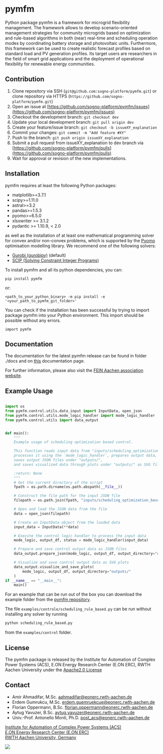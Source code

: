 # pymfm

Python package pymfm is a framework for microgrid flexibility management. The framework allows to develop scenario-oriented management strategies for community microgrids based on optimization and rule-based algorithms in both (near) real-time and scheduling operation modes by coordinating battery storage and photovoltaic units. Furthermore, this framework can be used to create realistic forecast profiles based on standard load and PV generation profiles. Its target users are researchers in the field of smart grid applications and the deployment of operational flexibility for renewable energy communities.

## Contribution
1. Clone repository via SSH (`git@github.com:sogno-platform/pymfm.git`) or clone repository via HTTPS (`https://github.com/sogno-platform/pymfm.git`)
2. Open an issue at [https://github.com/sogno-platform/pymfm/issues](https://github.com/sogno-platform/pymfm/issues)
3. Checkout the development branch: `git checkout dev` 
4. Update your local development branch: `git pull origin dev`
5. Create your feature/issue branch: `git checkout -b issueXY_explanation`
6. Commit your changes: `git commit -m "Add feature #XY"`
7. Push to the branch: `git push origin issueXY_explanation`
8. Submit a pull request from issueXY_explanation to dev branch via [https://github.com/sogno-platform/pymfm/pulls](https://github.com/sogno-platform/pymfm/pulls)
9. Wait for approval or revision of the new implementations.

## Installation

pymfm requires at least the following Python packages:
- matplotlib>=3.7.1
- scipy>=1.11.0
- astral>=3.2
- pandas>=1.5.3
- pyomo>=6.5.0
- xlsxwriter >= 3.1.2
- pydantic >= 1.10.9, < 2.0

as well as the installation of at least one mathematical programming solver for convex and/or non-convex problems, which is supported by the [Pyomo](http://www.pyomo.org/) optimisation modelling library.
We recommend one of the following solvers:

- [Gurobi (gurobipy)](https://www.gurobi.com/products/gurobi-optimizer/) (default)
- [SCIP (Solving Constraint Integer Programs)](https://scipopt.org/)

To install pymfm and all its python dependencies, you can:

`pip install pymfm`

or:

`<path_to_your_python_binary> -m pip install -e '<your_path_to_pymfm_git_folder>'`


You can check if the installation has been successful by trying to import package pymfm into your Python environment.
This import should be possible without any errors.

`import pymfm`


## Documentation

The documentation for the latest pymfm release can be found in folder ./docs and on [this](https://pymfm.fein-aachen.org//) documentation page.

For further information, please also visit the [FEIN Aachen association website](https://www.fein-aachen.org/en/).


## Example Usage

```python

import os
from pymfm.control.utils.data_input import InputData, open_json
from pymfm.control.utils.mode_logic_handler import mode_logic_handler
from pymfm.control.utils import data_output


def main():
    """
    Example usage of scheduling optimization based control.

    This function reads input data from "inputs/scheduling_optimization_based.json" JSON file, 
    processes it using the `mode_logic_handler`, prepares output data, 
    saves output JSON files under "outputs/", 
    and saves visualized data through plots under "outputs/" as SVG files.

    :return: None
    """
    # Get the current directory of the script
    fpath = os.path.dirname(os.path.abspath(__file__))

    # Construct the file path for the input JSON file
    filepath = os.path.join(fpath, "inputs/scheduling_optimization_based.json")

    # Open and load the JSON data from the file
    data = open_json(filepath)

    # Create an InputData object from the loaded data
    input_data = InputData(**data)

    # Execute the control logic handler to process the input data
    mode_logic, output_df, status = mode_logic_handler(input_data)

    # Prepare and save control output data as JSON files
    data_output.prepare_json(mode_logic, output_df, output_directory="outputs/")

    # Visualize and save control output data as SVG plots
    data_output.visualize_and_save_plots(
        mode_logic, output_df, output_directory="outputs/"
    )
if __name__ == "__main__":
    main()
```

For an example that can be run out of the box you can download the example folder from the [pymfm repository](https://git.rwth-aachen.de/acs/public/automation/pymfm/-/tree/main/src/examples).

The file `examples/controle/scheduling_rule_based.py` can be run without installing any solver by running 
```bash
python scheduling_rule_based.py
```

from the `examples/control` folder.

## License

The pymfm package is released by the Institute for Automation of Complex Power Systems (ACS), E.ON Energy Research Center (E.ON ERC), RWTH Aachen University under the [Apache2.0 License](https://www.apache.org/licenses/LICENSE-2.0)



## Contact

- Amir Ahmadifar, M.Sc. <aahmadifar@eonerc.rwth-aachen.de>
- Erdem Gumrukcu, M.Sc. <erdem.guemruekcue@eonerc.rwth-aachen.de>
- Florian Oppermann, B.Sc. <florian.oppermann@eonerc.rwth-aachen.de>
- Aytug Yavuzer, B.Sc. <aytug.yavuzer@eonerc.rwth-aachen.de>
- Univ.-Prof. Antonello Monti, Ph.D. <post_acs@eonerc.rwth-aachen.de>

[Institute for Automation of Complex Power Systems (ACS)](http://www.acs.eonerc.rwth-aachen.de) \
[E.ON Energy Research Center (E.ON ERC)](http://www.eonerc.rwth-aachen.de) \
[RWTH Aachen University, Germany](http://www.rwth-aachen.de)


<img src="https://www.eonerc.rwth-aachen.de/global/show_picture.asp?id=aaaaaaaaaakevlz"/>


